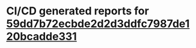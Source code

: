 # CI/CD generated reports for [59dd7b72ecbde2d2d3ddfc7987de120bcadde331](https://github.com/hydephp/develop/commit/59dd7b72ecbde2d2d3ddfc7987de120bcadde331)
